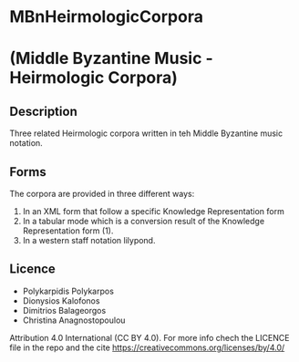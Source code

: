 # MBnHeirmologicCorpora
# (Middle Byzantine Music - Heirmologic Corpora)

## Description
Three related Heirmologic corpora written in teh Middle Byzantine music notation.

## Forms
The corpora are provided in three different ways:
1. In an XML form that follow a specific Knowledge Representation form
2. In a tabular mode which is a conversion result of the Knowledge Representation form (1).
3. In a western staff notation lilypond.




## Licence
- Polykarpidis Polykarpos
- Dionysios Kalofonos
- Dimitrios Balageorgos
- Christina Anagnostopoulou

Attribution 4.0 International (CC BY 4.0). For more info chech the LICENCE file in the repo and the cite https://creativecommons.org/licenses/by/4.0/ 
